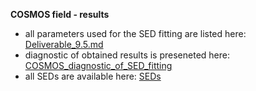 <strong>COSMOS field - results</strong>

* all parameters used for the SED fitting are listed here: [Deliverable_9.5.md](https://github.com/H-E-L-P/dmu_products/blob/master/dmu28/dmu28_COSMOS/Deliverable_9.5.md)
* diagnostic of obtained results is preseneted here: [COSMOS_diagnostic_of_SED_fitting](https://github.com/H-E-L-P/dmu_products/blob/master/dmu28/dmu28_COSMOS/COSMOS_diagnostic_of_SED_fitting.ipynb)
* all SEDs are available here: [SEDs](http://hedam.lam.fr/HELP/dataproducts/dmu28/dmu28_COSMOS/data/SEDs/)


